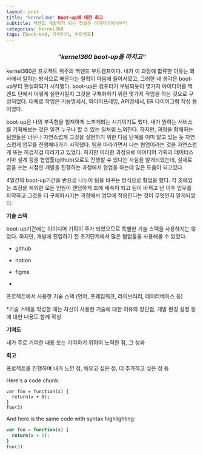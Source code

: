 ```yaml
---
layout: post
title: "kernel360" Boot-up에 대한 회고
subtitle: 백엔드 개발자가 되는 첫발은 아이디어에서부터
categories: kernel360 
tags: [back-end, 아이디어, 부트캠프]
---
```



### *<center>"kernel360 boot-up을 마치고"</center>*

kernel360은 프로젝트 위주의 백엔드 부트캠프이다. 내가 이 과정에 합류한 이유는 회사에서 일하는 방식으로 배운다는 철학이 마음에 들어서였고, 그러한 내 생각은 boot-up부터 현실화되기 시작했다. boot-up은 컴퓨터가 부팅되듯이 몇가지 아이디어를 백엔드 단에서 어떻게 실현시킬지 그것을 구체화하기 위한 몇가지 작업을 하는 것으로 구성되었다. 대체로 작업은 기능명세서, 와이어프레임, API명세서, ER 다이어그램 작성 등이었다.


boot-up은 나의 부족함을 철저하게 느끼게되는 시기이기도 했다. 내가 원하는 서비스를 기획해보는 것은 일견 누구나 할 수 있는 일처럼 느껴진다. 하지만, 과정을 함께하는 팀원들은 너무나 자연스럽게 그것을 실현하기 위한 다음 단계를 이미 알고 있는 듯 자연스럽게 업무를 진행해나가기 시작했다. 팀을 따라가면서 나는 협업이라는 것을 자연스럽게 또는 허겁지겁 따라가고 있었다. 하지만 이러한 과정으로 아이디어 기획과 데이터스키마 설계 등을 협업툴(github)으로도 진행할 수 있다는 사실을 알게되었는데, 실제로 글을 쓰는 시점인 개발을 진행하는 과정에서 협업을 하는데 많은 도움이 되고있다.


4일간의 boot-up기간을 반으로 나누어 팀을 바꾸는 방식으로 협업을 했다. 각 조에있는 조장을 제외한 모든 인원이 랜덤하게 조에 배속이 되고 팀이 바뀌고 난 이후 업무를 파악하고 그것을 더 구체화시키는 과정에서 업무에 적응한다는 것이 무엇인지 알게되었다.


**기술 스택**


boot-up기간에는 아이디어 기획이 주가 되었으므로 툭별한 기술 스택을 사용하지는 않았다. 하지만, 개발에 진입하기 전 초기단계에서 많은 협업툴을 사용해볼 수 있었다.

* github

* notion
* figma
* 

프로젝트에서 사용한 기술 스택 (언어, 프레임워크, 라이브러리, 데이터베이스 등)

*기술 스택을 작성할 때는 자신이 사용한 기술에 대한 이유와 장단점, 개발 환경 설정 등에 대한 내용도 함께 작성


**기여도**

내가 주로 기여한 내용 또는 기여하기 위하여 노력한 점, 그 성과


**회고**

프로젝트를 진행하며 내가 느낀 점, 배우고 싶은 점, 더 추가하고 싶은 점 등

Here's a code chunk:

~~~
var foo = function(x) {
  return(x + 5);
}
foo(3)
~~~

And here is the same code with syntax highlighting:

```javascript
var foo = function(x) {
  return(x + 5);
}
foo(3)
```

